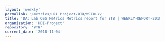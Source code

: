 ```yaml
---
layout: 'weekly'
permalink: '/metrics/HDI-Project/BTB/WEEKLY/'
title: 'DAI Lab OSS Metrics Metrics report for BTB | WEEKLY-REPORT-2018-11-04'
organization: 'HDI-Project'
repository: 'BTB'
current_date: '2018-11-04'
---
```

